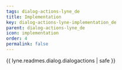 ```yaml
---
tags: dialog-actions-lyne_de
title: Implementation
key: dialog-actions-lyne-implementation_de
parent: dialog-actions-lyne_de
icon: implementation
order: 4
permalink: false  
---
```

{{ lyne.readmes.dialog.dialogactions | safe }}


